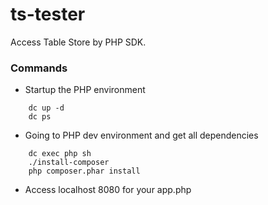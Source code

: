 # ts-tester
Access Table Store by PHP SDK.

### Commands
* Startup the PHP environment
```
    dc up -d
    dc ps
```

* Going to PHP dev environment and get all dependencies
```
    dc exec php sh
    ./install-composer
    php composer.phar install
```

* Access localhost 8080 for your app.php
